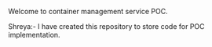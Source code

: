 Welcome to container management service POC.

Shreya:- I have created this repository to store code for POC implementation.
